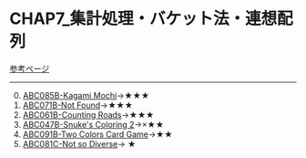 # CHAP7_集計処理・バケット法・連想配列

[参考ページ](https://tinyurl.com/y9ahckza)

---
0. [ABC085B-Kagami Mochi](https://atcoder.jp/contests/abc085/tasks/abc085_b)→★★★
1. [ABC071B-Not Found](https://atcoder.jp/contests/abc071/tasks/abc071_b)→★★★
2. [ABC061B-Counting Roads](https://atcoder.jp/contests/abc061/tasks/abc061_b)→★★★
3. [ABC047B-Snuke's Coloring 2](https://atcoder.jp/contests/abc047/tasks/abc047_b)→×★★
4. [ABC091B-Two Colors Card Game](https://atcoder.jp/contests/abc091/tasks/abc091_b)→★★
5. [ABC081C-Not so Diverse](https://atcoder.jp/contests/abc081/tasks/arc086_a)→
★